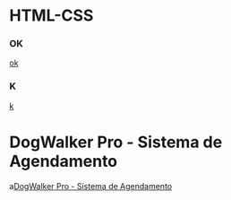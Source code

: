 # HTML-CSS
<H3>OK</H3>
<a href="https://paulo1707.github.io/HTML-CSS/trabalho me surprienda">ok</a>
<H3>K</H3>
<a href="https://paulo1707.github.io/HTML-CSS/exe006">k</a>

<h1>DogWalker Pro - Sistema de Agendamento</h1>
a<a href="https://paulo1707.github.io/HTML-CSS/exe006">DogWalker Pro - Sistema de Agendamento</a>